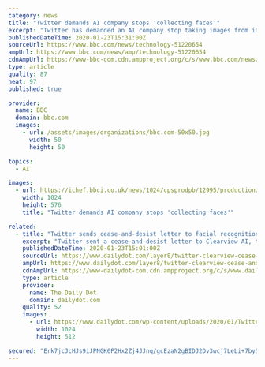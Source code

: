 ```yaml
---
category: news
title: "Twitter demands AI company stops 'collecting faces'"
excerpt: "Twitter has demanded an AI company stop taking images from its website. Clearview has already amassed more than three billion photographs from sites including Facebook and Twitter. They are used by the FBI and Department of Homeland Security and more than 600 other law-enforcement agencies around the world to identify suspects. In a cease-and ..."
publishedDateTime: 2020-01-23T15:31:00Z
sourceUrl: https://www.bbc.com/news/technology-51220654
ampUrl: https://www.bbc.com/news/amp/technology-51220654
cdnAmpUrl: https://www-bbc-com.cdn.ampproject.org/c/s/www.bbc.com/news/amp/technology-51220654
type: article
quality: 87
heat: 97
published: true

provider:
  name: BBC
  domain: bbc.com
  images:
    - url: /assets/images/organizations/bbc.com-50x50.jpg
      width: 50
      height: 50

topics:
  - AI

images:
  - url: https://ichef.bbci.co.uk/news/1024/cpsprodpb/12995/production/_110618167_gettyimages-1160977168.jpg
    width: 1024
    height: 576
    title: "Twitter demands AI company stops 'collecting faces'"

related:
  - title: "Twitter sends cease-and-desist letter to facial recognition firm scraping its images"
    excerpt: "Twitter sent a cease-and-desist letter to Clearview AI, the company that created a vast database of photos scraped from public-facing photos, which can be used with facial recognition software, demanding that it delete any data collected from their service, according to a new report. The New York Times reports that Twitter sent Clearview AI the ..."
    publishedDateTime: 2020-01-23T15:01:00Z
    sourceUrl: https://www.dailydot.com/layer8/twitter-clearview-cease-and-desist/
    ampUrl: https://www.dailydot.com/layer8/twitter-clearview-cease-and-desist/?amp
    cdnAmpUrl: https://www-dailydot-com.cdn.ampproject.org/c/s/www.dailydot.com/layer8/twitter-clearview-cease-and-desist/?amp
    type: article
    provider:
      name: The Daily Dot
      domain: dailydot.com
    quality: 52
    images:
      - url: https://www.dailydot.com/wp-content/uploads/2020/01/Twitter-Clearview-AI-Cease-And-Desist-1024x512.jpg
        width: 1024
        height: 512

secured: "Erk7jcJcHJs9iJPNGK6P2Hx2Zj4JJnq/gcEzaN2gBIDJ2Dv3wcj7LeLi+7by5WikZFBGt1Mk63lDUg/ErrwD+DdF4jGkkXTBQwb2Q6+1zdLzImxDlprZLtZnzQmzVPQtTlZjZ6M9CJ1gSXmYrnhx435Zm4uXeldOL8YtYnaaPv2or13NIKpmVf5QR7fqFeU60HRwmKB3Drqyu7FXFN541Lp150RVzTGLWWYAVVdT0proXNe+yTrYrBvJah8IL0B7kVdQ6ZwefS1oyxXqZDOkUep5dTdijShTVgPEnGcBNQ2fywiqZ8FT5bWE5rGQRuKFXrgUAlHJMFbeDGvN+vPpgjBQbmolHzA3QrLSNrpb6fOe8d30NuwxiFZpJ6qis6ZTvahogxJ6VVTH7mPaVRfwy8azWW5Qj3AoCzdOKwYxUrdn4KQiAF41/Mv59a+24HRZterolZ5JKCnyPMIlyfMWcIca8k+13peSdsF6o/H3n0M=;9VHsms4XaWuhpzZnrQBu2w=="
---
```


